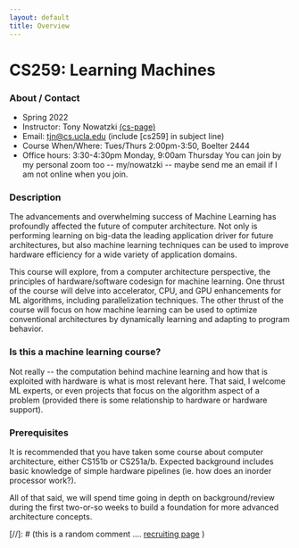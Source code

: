 ```yaml
---
layout: default
title: Overview
---
```


# CS259: Learning Machines
 
### About / Contact

* Spring 2022
* Instructor: Tony Nowatzki  [(cs-page)](http://web.cs.ucla.edu/~tjn)
* Email: tjn@cs.ucla.edu (include [cs259] in subject line)
* Course When/Where: Tues/Thurs 2:00pm-3:50, Boelter 2444
* Office hours: 3:30-4:30pm Monday, 9:00am Thursday
  You can join by my personal zoom too -- my/nowatzki -- maybe send me an email if I am not online when you join.

### Description

The advancements and overwhelming success of Machine Learning has profoundly
affected the future of computer architecture. Not only is performing learning
on big-data the leading application driver for future architectures, but also
machine learning techniques can be used to improve hardware efficiency for a
wide variety of application domains.

This course will explore, from a computer architecture perspective, the
principles of hardware/software codesign for machine learning. One thrust of
the course will delve into accelerator, CPU, and GPU enhancements for ML
algorithms, including parallelization techniques. The other thrust of the
course will focus on how machine learning can be used to optimize conventional
architectures by dynamically learning and adapting to program behavior.

### Is this a machine learning course?

Not really -- the computation behind machine learning and how that is exploited with 
hardware is what is most relevant here.  That said, I welcome ML experts, or even projects
that focus on the algorithm aspect of a problem (provided there is some relationship to hardware or
hardware support).

### Prerequisites

It is recommended that you have taken some course about computer architecture,
either CS151b or CS251a/b.  Expected background includes basic knowledge of
simple hardware pipelines (ie. how does an inorder processor work?).

All of that said, we will spend time going in depth on background/review during
the first two-or-so weeks to build a foundation for more advanced architecture
concepts.

[//]: # (this is a random comment  .... [recruiting page]({{site.baseurl}}/08-recruiting/)  )
